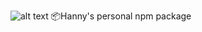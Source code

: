 ![alt text](https://raw.githubusercontent.com/hanywang2/hanny/master/img/hanny.png "Logo Title Text 1")
📦Hanny's personal npm package

